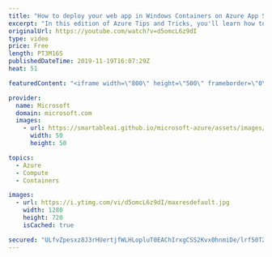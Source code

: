 ```yaml
---
title: "How to deploy your web app in Windows Containers on Azure App Service | Azure Tips and Tricks"
excerpt: "In this edition of Azure Tips and Tricks, you'll learn how to deploy your web app in Windows Containers on Azure App Service. Windows Containers that run in an App Service web app provide you with the benefits of Azure like scaling and deployment slots, while still giving you a lot of control over your"
originalUrl: https://youtube.com/watch?v=d5omcL6z9dI
type: video
price: Free
length: PT3M16S
publishedDateTime: 2019-11-19T16:07:29Z
heat: 51

featuredContent: "<iframe width=\"800\" height=\"500\" frameborder=\"0\" src=\"https://www.youtube.com/embed/d5omcL6z9dI\" allow=\"accelerometer; autoplay; encrypted-media; gyroscope; picture-in-picture\" allowfullscreen></iframe>"

provider:
  name: Microsoft
  domain: microsoft.com
  images:
    - url: https://smartableai.github.io/microsoft-azure/assets/images/organizations/microsoft.com-50x50.jpg
      width: 50
      height: 50

topics:
  - Azure
  - Compute
  - Containers

images:
  - url: https://i.ytimg.com/vi/d5omcL6z9dI/maxresdefault.jpg
    width: 1280
    height: 720
    isCached: true

secured: "ULfvZpesxz8J3rHUertjfWLHLopluT0EAChIrxgCSS2Kvx0hnmiDe/lrf50T229uOWy29IzZLz/oj+8yCXSx5sBqwChFr/Or4R/GcrppNljmRIr6sVKPdUirPiJRCOCeGTwqfRPbDMFAKE0Wk2FWI1tYDAYnnZNwBE41T4odB3OefsJzGjZ0eZc90j2KtTr16WRzLDyKiqz+LL0iVjbrrTwptq9JAMDdJ6rA7Ua704+nSoPiB8ajAqzSIgp8qsi2VtitgVOsQXiNSixX/C2xRJTcw9CaBYA2a/JnRMylF5ENeVkoniC+Wjh2GNdq9NdkkKtBFE3WQmCkkIrzX5p0GUvu8LjkxCbYjk0ZY3h9QSNUCCZ0ZCdBEKtLsg5LM4ipb+bxDPXsucm8o7SNeG28rhpy0Mq1vqm3KY/6thPkKwc=;xtIUzAh/AfEcHvyollET/A=="
---
```


